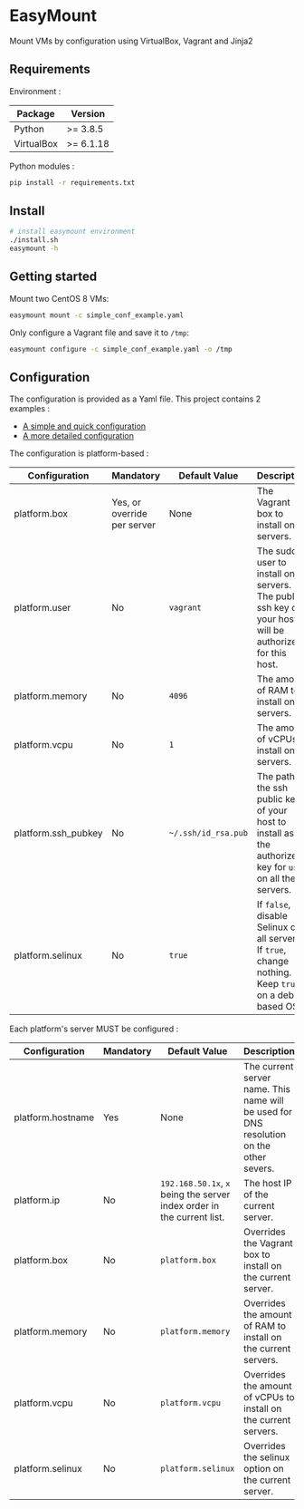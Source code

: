 # EasyMount

Mount VMs by configuration using VirtualBox, Vagrant and Jinja2

## Requirements

Environment :

| **Package** | **Version** |
| --- | --- |
| Python | \>= 3.8.5 |
| VirtualBox | \>= 6.1.18 |

Python modules :

```sh
pip install -r requirements.txt
```

## Install

```sh
# install easymount environment
./install.sh
easymount -h
```

## Getting started

Mount two CentOS 8 VMs:

```sh
easymount mount -c simple_conf_example.yaml
```

Only configure a Vagrant file and save it to `/tmp`:

```sh
easymount configure -c simple_conf_example.yaml -o /tmp
```

## Configuration

The configuration is provided as a Yaml file. This project contains 2 examples :

* [A simple and quick configuration](./simple_conf_example.yaml)
* [A more detailed configuration](./detailed_conf_example.yaml)

The configuration is platform-based :

| **Configuration** | **Mandatory** | **Default Value** | **Description** |
| --- | --- | --- | --- |
| platform.box | Yes, or override per server | None | The Vagrant box to install on all servers. |
| platform.user | No | `vagrant`| The sudoer user to install on all servers. The public ssh key of your host will be authorized for this host. |
| platform.memory | No | `4096` | The amount of RAM to install on all servers. |
| platform.vcpu | No | `1` | The amount of vCPUs to install on all servers. |
| platform.ssh_pubkey | No | `~/.ssh/id_rsa.pub` | The path of the ssh public key of your host to install as the authorized key for `user` on all the servers. |
| platform.selinux | No | `true` | If `false`, disable Selinux on all servers. If `true`, change nothing. Keep `true` on a debian based OS. |

Each platform's server MUST be configured :

| **Configuration** | **Mandatory** | **Default Value** | **Description** |
| --- | --- | --- | --- |
| platform.hostname | Yes | None | The current server name. This name will be used for DNS resolution on the other severs. |
| platform.ip | No | `192.168.50.1x`, `x` being the server index order in the current list. | The host IP of the current server.|
| platform.box | No | `platform.box` | Overrides the Vagrant box to install on the current server. |
| platform.memory | No | `platform.memory` | Overrides the amount of RAM to install on the current servers. |
| platform.vcpu | No | `platform.vcpu` | Overrides the amount of vCPUs to install on the current servers. |
| platform.selinux | No | `platform.selinux` | Overrides the selinux option on the current server. |